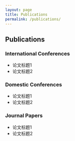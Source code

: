 ```yaml
---
layout: page
title: Publications
permalink: /publications/
---
```


## Publications

### International Conferences

* 论文标题1
* 论文标题2

### Domestic Conferences

* 论文标题1
* 论文标题2

### Journal Papers

* 论文标题1
* 论文标题2
